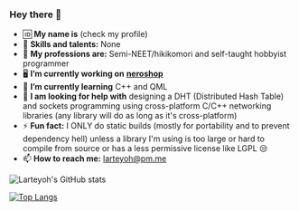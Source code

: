 ### Hey there 👋

<!--
**larteyoh/larteyoh** is a ✨ _special_ ✨ repository because its `README.md` (this file) appears on your GitHub profile.

Here are some ideas to get you started:

- 🔭 I’m currently working on ...
- 🌱 I’m currently learning ...
- 👯 I’m looking to collaborate on ...
- 🤔 I’m looking for help with ...
- 💬 Ask me about ...
- 📫 How to reach me: ...
- 😄 Pronouns: ...
- ⚡ Fun fact: ...
-->
- :id: **My name is** (check my profile) <!-- - :baby: **Birthday:** Linus Torvalds' birthday-->
- :brain: **Skills and talents:** None
- :briefcase: **My professions are:** Semi-NEET/hikikomori and self-taught hobbyist programmer
- :desktop_computer: **I’m currently working on** [**neroshop**](https://github.com/larteyoh/testshop)
- 🌱 **I’m currently learning** C++ and QML
- 🤔 **I am looking for help with** designing a DHT (Distributed Hash Table) and sockets programming using cross-platform C/C++ networking libraries (any library will do as long as it's cross-platform)
- ⚡ **Fun fact:** I ONLY do static builds (mostly for portability and to prevent dependency hell) unless a library I'm using is too large or hard to compile from source or has a less permissive license like LGPL :unamused:
- 📫 **How to reach me:** larteyoh@pm.me
<!-- - :heart: **My hobbies are** watching anime, sleeping, coding, listening to music, daydreaming and playing video games (sometimes)
- :joystick: **My favorite video games is (are)** the Monster Hunter series
- :musical_note: **My favorite music genre(s) is (are)** Lo-fi, Rap, Hip-hop; RnB; Pop; Anime OSTs, Video game OSTs, and Pretty much everything else ... -->

![Larteyoh's GitHub stats](https://github-readme-stats.vercel.app/api?username=larteyoh&show_icons=true&theme=prussian)

[![Top Langs](https://github-readme-stats.vercel.app/api/top-langs/?username=larteyoh&layout=compact&theme=prussian&langs_count=3)]()
